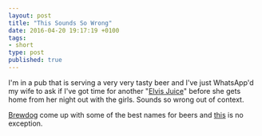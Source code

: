 ```yaml
---
layout: post
title: "This Sounds So Wrong"
date: 2016-04-20 19:17:19 +0100
tags:
- short
type: post
published: true
---
```


I'm in a pub that is serving a very very tasty beer and I've just WhatsApp'd my wife to ask if I've got time for another "[Elvis Juice](https://www.brewdog.com/beer/amplified/elvis-juice)" before she gets home from her night out with the girls. Sounds so wrong out of context.

[Brewdog](https://brewdog.com) come up with some of the best names for beers and [this](https://www.brewdog.com/beer/amplified/elvis-juice) is no exception.

